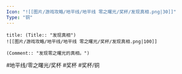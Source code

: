 ```yaml
---
Icon: "![[图片/游戏攻略/地平线/地平线 零之曙光/奖杯/发现真相.png|30]]"
Type: "铜"
---
```

```ad-common-bronze-trophy
title: (Title:: "发现真相")
![[图片/游戏攻略/地平线/地平线 零之曙光/奖杯/发现真相.png|100]]

(Comment:: "发现零之曙光的真相。")
```

#地平线/零之曙光/奖杯 #奖杯 #奖杯/铜
